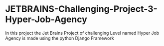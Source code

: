 # JETBRAINS-Challenging-Project-3-Hyper-Job-Agency
In this project the Jet Brains Project of challenging Level named Hyper Job Agency is made using the python Django Framework
